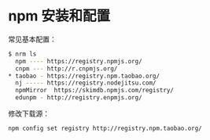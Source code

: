 # npm 安装和配置

常见基本配置：

```bash
$ nrm ls
  npm ---- https://registry.npmjs.org/
  cnpm --- http://r.cnpmjs.org/
* taobao - https://registry.npm.taobao.org/
  nj ----- https://registry.nodejitsu.com/
  npmMirror  https://skimdb.npmjs.com/registry/
  edunpm - http://registry.enpmjs.org/
```

修改下载源：

```bash
npm config set registry http://registry.npm.taobao.org/
```

